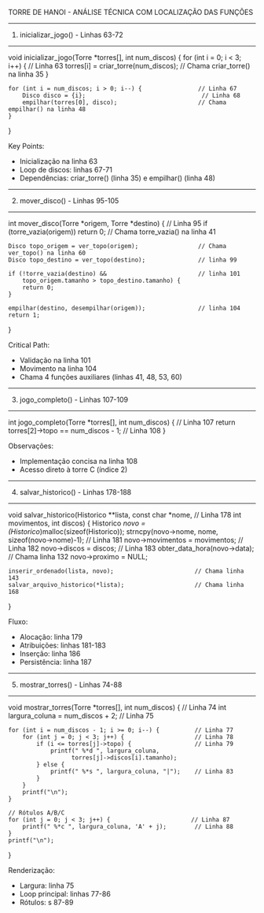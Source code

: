 TORRE DE HANOI - ANÁLISE TÉCNICA COM LOCALIZAÇÃO DAS FUNÇÕES

-----------------------------------------------------------
1. inicializar_jogo() - Linhas 63-72
-----------------------------------------------------------
void inicializar_jogo(Torre *torres[], int num_discos) {
    for (int i = 0; i < 3; i++) {                         // Linha 63
        torres[i] = criar_torre(num_discos);               // Chama criar_torre() na linha 35
    }
    
    for (int i = num_discos; i > 0; i--) {                // Linha 67
        Disco disco = {i};                                 // Linha 68
        empilhar(torres[0], disco);                       // Chama empilhar() na linha 48
    }
}

Key Points:
- Inicialização na linha 63
- Loop de discos: linhas 67-71
- Dependências: criar_torre() (linha 35) e empilhar() (linha 48)

-----------------------------------------------------------
2. mover_disco() - Linhas 95-105
-----------------------------------------------------------
int mover_disco(Torre *origem, Torre *destino) {          // Linha 95
    if (torre_vazia(origem)) return 0;                    // Chama torre_vazia() na linha 41
    
    Disco topo_origem = ver_topo(origem);                 // Chama ver_topo() na linha 60
    Disco topo_destino = ver_topo(destino);               // linha 99
    
    if (!torre_vazia(destino) &&                          // linha 101
        topo_origem.tamanho > topo_destino.tamanho) {
        return 0;
    }
    
    empilhar(destino, desempilhar(origem));               // linha 104
    return 1;
}

Critical Path:
- Validação na linha 101
- Movimento na linha 104
- Chama 4 funções auxiliares (linhas 41, 48, 53, 60)

-----------------------------------------------------------
3. jogo_completo() - Linhas 107-109
-----------------------------------------------------------
int jogo_completo(Torre *torres[], int num_discos) {      // Linha 107
    return torres[2]->topo == num_discos - 1;             // Linha 108
}

Observações:
- Implementação concisa na linha 108
- Acesso direto à torre C (índice 2)

-----------------------------------------------------------
4. salvar_historico() - Linhas 178-188
-----------------------------------------------------------
void salvar_historico(Historico **lista, const char *nome, // Linha 178
                     int movimentos, int discos) {
    Historico *novo = (Historico*)malloc(sizeof(Historico));
    strncpy(novo->nome, nome, sizeof(novo->nome)-1);      // Linha 181
    novo->movimentos = movimentos;                        // Linha 182
    novo->discos = discos;                                // Linha 183
    obter_data_hora(novo->data);                          // Chama linha 132
    novo->proximo = NULL;
    
    inserir_ordenado(lista, novo);                       // Chama linha 143
    salvar_arquivo_historico(*lista);                    // Chama linha 168
}

Fluxo:
- Alocação: linha 179
- Atribuições: linhas 181-183
- Inserção: linha 186
- Persistência: linha 187

-----------------------------------------------------------
5. mostrar_torres() - Linhas 74-88
-----------------------------------------------------------
void mostrar_torres(Torre *torres[], int num_discos) {    // Linha 74 
    int largura_coluna = num_discos + 2;                  // Linha 75
    
    for (int i = num_discos - 1; i >= 0; i--) {          // Linha 77
        for (int j = 0; j < 3; j++) {                    // Linha 78
            if (i <= torres[j]->topo) {                  // Linha 79
                printf(" %*d ", largura_coluna, 
                      torres[j]->discos[i].tamanho);
            } else {
                printf(" %*s ", largura_coluna, "|");    // Linha 83
            }
        }
        printf("\n");
    }
    
    // Rótulos A/B/C
    for (int j = 0; j < 3; j++) {                       // Linha 87
        printf(" %*c ", largura_coluna, 'A' + j);        // Linha 88
    }
    printf("\n");
}

Renderização:
- Largura: linha 75
- Loop principal: linhas 77-86
- Rótulos: s 87-89

